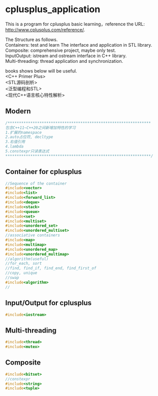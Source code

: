 # cplusplus_application  
This is a program for cplusplus basic learning，reference the URL: http://www.cplusplus.com/reference/.   

The Structure as follows.  
Containers: test and learn The interface and application in STL library.      
Composite: comprehensive project, maybe only test.  
InputOutput: istream and ostream interface in C++ library.    
Multi-threading: thread application and synchronization.  

books shows below will be useful.   
<C++ Primer Plus>   
<STL源码剖析>   
<泛型编程和STL>   
<现代C++语言核心特性解析>

## Modern
```cpp
/***************************************************************
包含C++11~C++20之间新增加特性的学习
1.扩展的namespace
2.auto占位符, decltype
3.右值引用
4.lambda
5.constexpr只读表达式
****************************************************************/
```

## Container for cplusplus
```cpp
//Sequence of the container
#include<vector>           
#include<list>      
#include<forward_list>       
#include<deque>
#include<stack>            
#include<queue>           
#include<set>             
#include<multiset>          
#include<unordered_set>
#include<unordered_multiset>
//associative containers
#include<map>             
#include<multimap>  
#include<unordered_map>
#include<unordered_multimap>                 
//algorithm(useful)
//for_each, sort
//find, find_if, find_end, find_first_of
//copy, unique
//swap
#include<algorithm>
//
```
## Input/Output for cplusplus
```cpp
#include<iostream>
```

## Multi-threading
```cpp
#include<thread>
#include<mutex>
```

## Composite
```cpp
#include<bitset>
//constexpr
#include<string>
#include<tuple>
```
